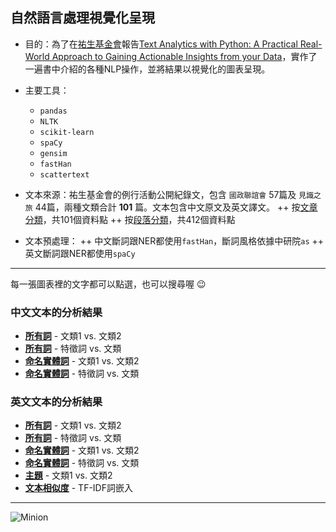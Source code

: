 ## 自然語言處理視覺化呈現

+ 目的：為了在[祐生基金會](https://www.archilife.org)報告[Text Analytics with Python: A Practical Real-World Approach to Gaining Actionable Insights from your Data](https://www.amazon.com/Text-Analytics-Python-Real-World-Actionable/dp/148422387X)，實作了一遍書中介紹的各種NLP操作，並將結果以視覺化的圖表呈現。

+ 主要工具：
  + `pandas`
  + `NLTK`
  + `scikit-learn`
  + `spaCy`
  + `gensim`
  + `fastHan`
  + `scattertext`

+ 文本來源：祐生基金會的例行活動公開紀錄文，包含 `國政聯誼會` 57篇及 `見識之旅` 44篇，兩種文類合計 **101** 篇。文本包含中文原文及英文譯文。
++ 按[文章分類](https://github.com/haowen-howard/Archilife-NLP/blob/master/DataFrame_by_articles_101rows.pkl)，共101個資料點
++ 按[段落分類](https://github.com/haowen-howard/Archilife-NLP/blob/master/DataFrame_by_paragraphs_412rows.pkl)，共412個資料點

+ 文本預處理：
++ 中文斷詞跟NER都使用`fastHan`，斷詞風格依據中研院`as`
++ 英文斷詞跟NER都使用`spaCy`

---
每一張圖表裡的文字都可以點選，也可以搜尋喔 :wink: 

### 中文文本的分析結果
- __[所有詞](https://haowen-howard.github.io/Archilife-NLP/term_scattertext_fromCH_CleanTokens.html)__ - 文類1 vs. 文類2
- __[所有詞](https://haowen-howard.github.io/Archilife-NLP/term_characteristic_fromCH_CleanTokens.html)__ - 特徵詞 vs. 文類
- __[命名實體詞](https://haowen-howard.github.io/Archilife-NLP/NER_scattertext_fromCH_NER_Label.html)__ - 文類1 vs. 文類2
- __[命名實體詞](https://haowen-howard.github.io/Archilife-NLP/NER_characteristic_fromCH_NER_Label.html)__ - 特徵詞 vs. 文類

### 英文文本的分析結果
- __[所有詞](https://haowen-howard.github.io/Archilife-NLP/term_scattertext_fromEN.html.html)__ - 文類1 vs. 文類2
- __[所有詞](https://haowen-howard.github.io/Archilife-NLP/term_characteristic_fromEN.html)__ - 特徵詞 vs. 文類
- __[命名實體詞](https://haowen-howard.github.io/Archilife-NLP/NER_scattertext_fromEN_NER_Label.html)__ - 文類1 vs. 文類2
- __[命名實體詞](https://haowen-howard.github.io/Archilife-NLP/NER_characteristic_fromEN_NER_Label.html)__ - 特徵詞 vs. 文類
- __[主題](https://haowen-howard.github.io/Archilife-NLP/Empath_topics_fromEN.html)__ - 文類1 vs. 文類2
- __[文本相似度](https://haowen-howard.github.io/Archilife-NLP/tfidf_embeddings_across_docs_fromEN.html)__ - TF-IDF詞嵌入

---
![Minion](https://octodex.github.com/images/minion.png)
